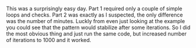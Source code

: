 This was a surprisingly easy day. Part 1 required only a couple of simple loops and checks.
Part 2 was exactly as I suspected, the only difference was the number of minutes.
Luckly from even just looking at the example you could see that
the pattern would stabilize after some iterations. So I did the most obvious thing and just
run the same code, but increased number of iterations to 1000 and it worked.